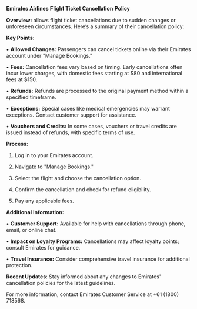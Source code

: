 𝐄𝐦𝐢𝐫𝐚𝐭𝐞𝐬 𝐀𝐢𝐫𝐥𝐢𝐧𝐞𝐬 𝐅𝐥𝐢𝐠𝐡𝐭 𝐓𝐢𝐜𝐤𝐞𝐭 𝐂𝐚𝐧𝐜𝐞𝐥𝐥𝐚𝐭𝐢𝐨𝐧 𝐏𝐨𝐥𝐢𝐜𝐲

**Overview:**  allows flight ticket cancellations due to sudden changes or unforeseen circumstances. Here’s a summary of their cancellation policy:

**Key Points:**

• **Allowed Changes:** Passengers can cancel tickets online via their Emirates account under "Manage Bookings."

• **Fees:** Cancellation fees vary based on timing. Early cancellations often incur lower charges, with domestic fees starting at $80 and international fees at $150.

• **Refunds:** Refunds are processed to the original payment method within a specified timeframe.

• **Exceptions:** Special cases like medical emergencies may warrant exceptions. Contact customer support for assistance.

• **Vouchers and Credits:** In some cases, vouchers or travel credits are issued instead of refunds, with specific terms of use.

**Process:**

1. Log in to your Emirates account.

2. Navigate to "Manage Bookings."
3. Select the flight and choose the cancellation option.
4. Confirm the cancellation and check for refund eligibility.
5. Pay any applicable fees.

**Additional Information:**

• **Customer Support:** Available for help with cancellations through phone, email, or online chat.

• **Impact on Loyalty Programs:** Cancellations may affect loyalty points; consult Emirates for guidance.

• **Travel Insurance:** Consider comprehensive travel insurance for additional protection.

**Recent Updates**: Stay informed about any changes to Emirates' cancellation policies for the latest guidelines.

For more information, contact Emirates Customer Service at +61 (1800) 718568.
